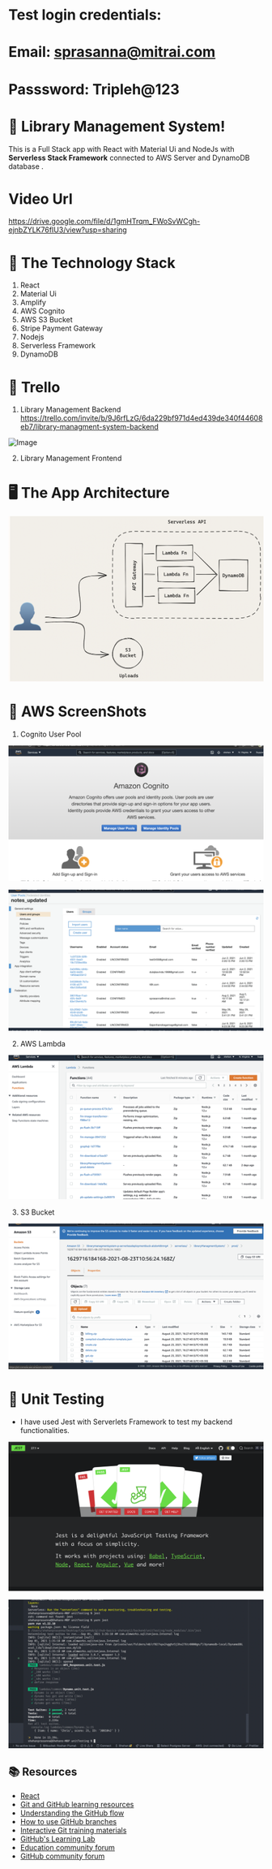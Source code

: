 
# Test login credentials: 
# Email: sprasanna@mitrai.com
# Passsword: Tripleh@123
# :wave: Library Management System!

This is a Full Stack app with React  with Material Ui and NodeJs  with **Serverless Stack Framework**  connected to AWS Server and DynamoDB database .
 
 # Video Url 
 https://drive.google.com/file/d/1gmHTrqm_FWoSvWCgh-ejnbZYLK76fIU3/view?usp=sharing

# 📒 The Technology Stack 
 1. React  
 2. Material Ui
 3. Amplify
 4. AWS Cognito
 5. AWS S3 Bucket
 6. Stripe Payment Gateway
 7.  Nodejs
 8. Serverless  Framework
 9. DynamoDB

# 🔏  Trello

1. Library Management  Backend
https://trello.com/invite/b/9J6rfLzG/6da229bf971d4ed439de340f44608eb7/library-managment-system-backend

![Image](images/c.png)


2. Library Management  Frontend



# 🖥️   The App  Architecture

![Image](images/b.png)

# 📙   AWS ScreenShots

1. Cognito User Pool 

![Image](images/d.png)

![Image](images/e.png)


  
2. AWS Lambda 

![Image](images/f.png)


3. S3 Bucket

![Image](images/g.png)

# 📙   Unit Testing

* I have used Jest with Serverlets Framework to test my backend functionalities.

![Image](images/i.png)


![Image](images/h.png)
















## 📚  Resources 
* [React](https://www.youtube.com/watch?v=w3jLJU7DT5E&feature=youtu.be) 
* [Git and GitHub learning resources](https://docs.github.com/en/github/getting-started-with-github/git-and-github-learning-resources) 
* [Understanding the GitHub flow](https://guides.github.com/introduction/flow/)
* [How to use GitHub branches](https://www.youtube.com/watch?v=H5GJfcp3p4Q&feature=youtu.be)
* [Interactive Git training materials](https://githubtraining.github.io/training-manual/#/01_getting_ready_for_class)
* [GitHub's Learning Lab](https://lab.github.com/)
* [Education community forum](https://education.github.community/)
* [GitHub community forum](https://github.community/)
